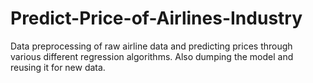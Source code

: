 # Predict-Price-of-Airlines-Industry
Data preprocessing of raw airline data and predicting prices through various different regression algorithms. Also dumping the model and reusing it for new data.

